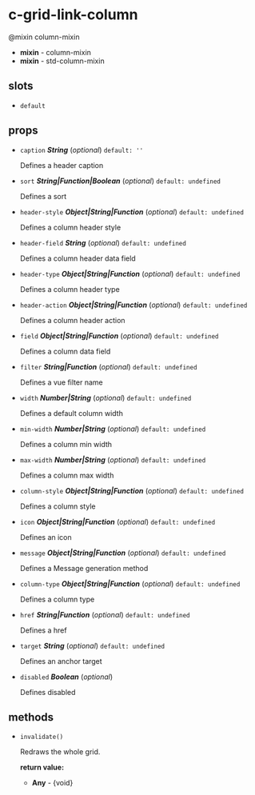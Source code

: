 # c-grid-link-column 

@mixin column-mixin 

- **mixin** - column-mixin 
- **mixin** - std-column-mixin 

## slots 

- `default` 

## props 

- `caption` ***String*** (*optional*) `default: ''` 

  Defines a header caption 

- `sort` ***String|Function|Boolean*** (*optional*) `default: undefined` 

  Defines a sort 

- `header-style` ***Object|String|Function*** (*optional*) `default: undefined` 

  Defines a column header style 

- `header-field` ***String*** (*optional*) `default: undefined` 

  Defines a column header data field 

- `header-type` ***Object|String|Function*** (*optional*) `default: undefined` 

  Defines a column header type 

- `header-action` ***Object|String|Function*** (*optional*) `default: undefined` 

  Defines a column header action 

- `field` ***Object|String|Function*** (*optional*) `default: undefined` 

  Defines a column data field 

- `filter` ***String|Function*** (*optional*) `default: undefined` 

  Defines a vue filter name 

- `width` ***Number|String*** (*optional*) `default: undefined` 

  Defines a default column width 

- `min-width` ***Number|String*** (*optional*) `default: undefined` 

  Defines a column min width 

- `max-width` ***Number|String*** (*optional*) `default: undefined` 

  Defines a column max width 

- `column-style` ***Object|String|Function*** (*optional*) `default: undefined` 

  Defines a column style 

- `icon` ***Object|String|Function*** (*optional*) `default: undefined` 

  Defines an icon 

- `message` ***Object|String|Function*** (*optional*) `default: undefined` 

  Defines a Message generation method 

- `column-type` ***Object|String|Function*** (*optional*) `default: undefined` 

  Defines a column type 

- `href` ***String|Function*** (*optional*) `default: undefined` 

  Defines a href 

- `target` ***String*** (*optional*) `default: undefined` 

  Defines an anchor target 

- `disabled` ***Boolean*** (*optional*) 

  Defines disabled 

## methods 

- `invalidate()` 

  Redraws the whole grid. 

   **return value:** 

     - **Any** - {void} 
